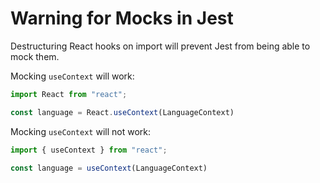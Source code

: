 # Warning for Mocks in Jest

Destructuring React hooks on import will prevent Jest from being able to mock them.

Mocking ```useContext``` will work:

```javascript
import React from "react";

const language = React.useContext(LanguageContext)
```

Mocking ```useContext``` will not work:

```javascript
import { useContext } from "react";

const language = useContext(LanguageContext)
```
